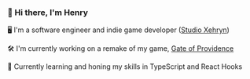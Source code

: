 ### 👋 Hi there, I'm Henry

🖥 I'm a software engineer and indie game developer ([Studio Xehryn](https://www.xehryn.com/))

🛠 I'm currently working on a remake of my game, [Gate of Providence](https://www.xehryn.com/gop/)

🌱 Currently learning and honing my skills in TypeScript and React Hooks

<!--
**henry-pan/henry-pan** is a ✨ _special_ ✨ repository because its `README.md` (this file) appears on your GitHub profile.

Here are some ideas to get you started:

- 👯 I’m looking to collaborate on ...
- 🤔 I’m looking for help with ...
- 💬 Ask me about ...
- 📫 How to reach me: ...
- 😄 Pronouns: ...
- ⚡ Fun fact: ...
-->
